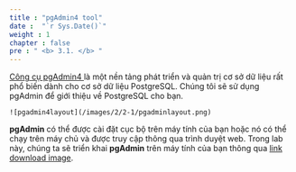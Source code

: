 ```yaml
---
title : "pgAdmin4 tool"
date :  "`r Sys.Date()`" 
weight : 1 
chapter : false
pre : " <b> 3.1. </b> "
---
```


 [ Công cụ pgAdmin4 ](https://www.pgadmin.org/) là một nền tảng phát triển và quản trị cơ sở dữ liệu rất phổ biến dành cho cơ sở dữ liệu PostgreSQL. Chúng tôi sẽ sử dụng pgAdmin để giới thiệu về PostgreSQL cho bạn.

    ![pgadmin4layout](/images/2/2-1/pgadminlayout.png)

**pgAdmin** có thể được cài đặt cục bộ trên máy tính của bạn hoặc nó có thể chạy trên máy chủ và được truy cập thông qua trình duyệt web. Trong lab này, chúng ta sẽ triển khai **pgAdmin** trên máy tính của bạn thông qua [link download image](https://www.pgadmin.org/download/).